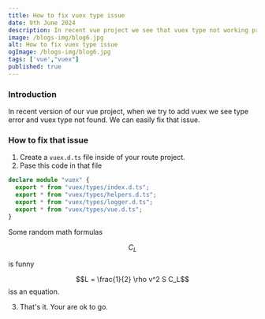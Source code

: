 ```yaml
---
title: How to fix vuex type issue
date: 9th June 2024
description: In recent vue project we see that vuex type not working properly. We will fix that type issue and make vuex type workable
image: /blogs-img/blog6.jpg
alt: How to fix vuex type issue
ogImage: /blogs-img/blog6.jpg
tags: ['vue',"vuex"]
published: true
---
```


### Introduction

In recent version of our vue project, when we try to add vuex we see type error and vuex type not found. We can easily fix that issue.

### How to fix that issue

1. Create a `vuex.d.ts` file inside of your route project.
2. Pase this code in that file
```ts
declare module "vuex" {
  export * from "vuex/types/index.d.ts";
  export * from "vuex/types/helpers.d.ts";
  export * from "vuex/types/logger.d.ts";
  export * from "vuex/types/vue.d.ts";
}

```

Some random math formulas

```math
C_L
```
is funny

$$L = \frac{1}{2} \rho v^2 S C_L$$ iss an equation.



3. That's it. Your are ok to go.